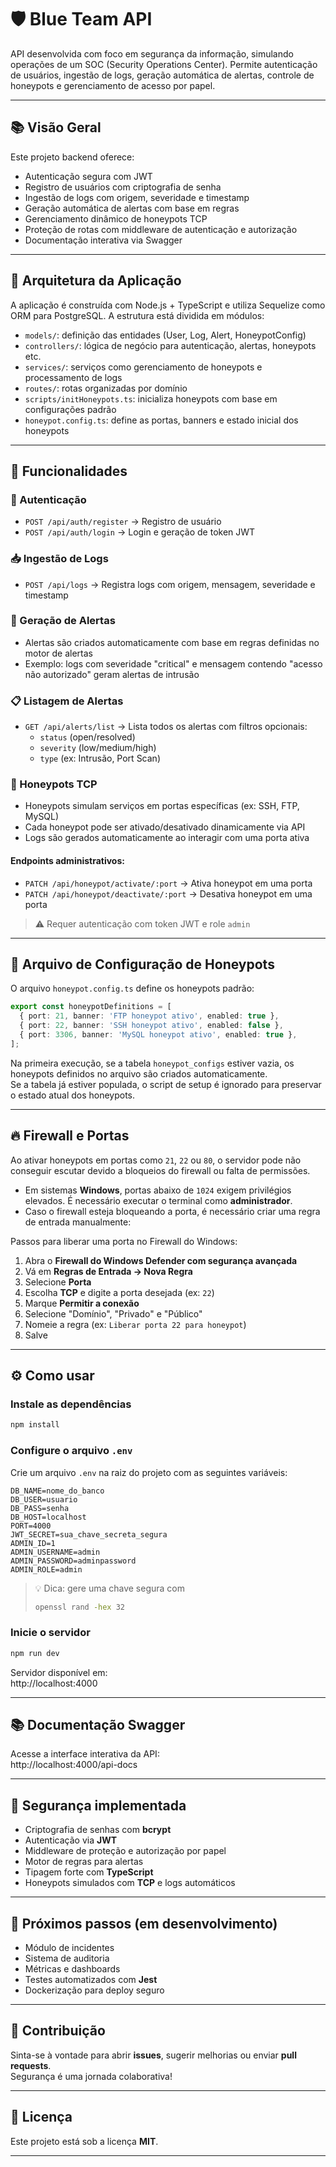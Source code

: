 # 🛡️ Blue Team API

API desenvolvida com foco em segurança da informação, simulando operações de um SOC (Security Operations Center). Permite autenticação de usuários, ingestão de logs, geração automática de alertas, controle de honeypots e gerenciamento de acesso por papel.

---

## 📚 Visão Geral

Este projeto backend oferece:

- Autenticação segura com JWT
- Registro de usuários com criptografia de senha
- Ingestão de logs com origem, severidade e timestamp
- Geração automática de alertas com base em regras
- Gerenciamento dinâmico de honeypots TCP
- Proteção de rotas com middleware de autenticação e autorização
- Documentação interativa via Swagger

---

## 🧠 Arquitetura da Aplicação

A aplicação é construída com Node.js + TypeScript e utiliza Sequelize como ORM para PostgreSQL. A estrutura está dividida em módulos:

- `models/`: definição das entidades (User, Log, Alert, HoneypotConfig)
- `controllers/`: lógica de negócio para autenticação, alertas, honeypots etc.
- `services/`: serviços como gerenciamento de honeypots e processamento de logs
- `routes/`: rotas organizadas por domínio
- `scripts/initHoneypots.ts`: inicializa honeypots com base em configurações padrão
- `honeypot.config.ts`: define as portas, banners e estado inicial dos honeypots

---

## 🚀 Funcionalidades

### 🔐 Autenticação

- `POST /api/auth/register` → Registro de usuário
- `POST /api/auth/login` → Login e geração de token JWT

### 📥 Ingestão de Logs

- `POST /api/logs` → Registra logs com origem, mensagem, severidade e timestamp

### 🚨 Geração de Alertas

- Alertas são criados automaticamente com base em regras definidas no motor de alertas
- Exemplo: logs com severidade "critical" e mensagem contendo "acesso não autorizado" geram alertas de intrusão

### 📋 Listagem de Alertas

- `GET /api/alerts/list` → Lista todos os alertas com filtros opcionais:
  - `status` (open/resolved)
  - `severity` (low/medium/high)
  - `type` (ex: Intrusão, Port Scan)

### 🧪 Honeypots TCP

- Honeypots simulam serviços em portas específicas (ex: SSH, FTP, MySQL)
- Cada honeypot pode ser ativado/desativado dinamicamente via API
- Logs são gerados automaticamente ao interagir com uma porta ativa

#### Endpoints administrativos:

- `PATCH /api/honeypot/activate/:port` → Ativa honeypot em uma porta  
- `PATCH /api/honeypot/deactivate/:port` → Desativa honeypot em uma porta  

> ⚠️ Requer autenticação com token JWT e role `admin`

---

## 🔧 Arquivo de Configuração de Honeypots

O arquivo `honeypot.config.ts` define os honeypots padrão:

```ts
export const honeypotDefinitions = [
  { port: 21, banner: 'FTP honeypot ativo', enabled: true },
  { port: 22, banner: 'SSH honeypot ativo', enabled: false },
  { port: 3306, banner: 'MySQL honeypot ativo', enabled: true },
];
```

Na primeira execução, se a tabela `honeypot_configs` estiver vazia, os honeypots definidos no arquivo são criados automaticamente.  
Se a tabela já estiver populada, o script de setup é ignorado para preservar o estado atual dos honeypots.

---

## 🔥 Firewall e Portas

Ao ativar honeypots em portas como `21`, `22` ou `80`, o servidor pode não conseguir escutar devido a bloqueios do firewall ou falta de permissões.

- Em sistemas **Windows**, portas abaixo de `1024` exigem privilégios elevados. É necessário executar o terminal como **administrador**.  
- Caso o firewall esteja bloqueando a porta, é necessário criar uma regra de entrada manualmente:

Passos para liberar uma porta no Firewall do Windows:
1. Abra o **Firewall do Windows Defender com segurança avançada**  
2. Vá em **Regras de Entrada → Nova Regra**  
3. Selecione **Porta**  
4. Escolha **TCP** e digite a porta desejada (ex: `22`)  
5. Marque **Permitir a conexão**  
6. Selecione "Domínio", "Privado" e "Público"  
7. Nomeie a regra (ex: `Liberar porta 22 para honeypot`)  
8. Salve  

---

## ⚙️ Como usar

### Instale as dependências
```bash
npm install
```

### Configure o arquivo `.env`

Crie um arquivo `.env` na raiz do projeto com as seguintes variáveis:

```env
DB_NAME=nome_do_banco
DB_USER=usuario
DB_PASS=senha
DB_HOST=localhost
PORT=4000
JWT_SECRET=sua_chave_secreta_segura
ADMIN_ID=1
ADMIN_USERNAME=admin
ADMIN_PASSWORD=adminpassword
ADMIN_ROLE=admin
```

> 💡 Dica: gere uma chave segura com  
> ```bash
> openssl rand -hex 32
> ```

### Inicie o servidor
```bash
npm run dev
```

Servidor disponível em:  
http://localhost:4000

---

## 📚 Documentação Swagger

Acesse a interface interativa da API:  
http://localhost:4000/api-docs

---

## 🔐 Segurança implementada

- Criptografia de senhas com **bcrypt**
- Autenticação via **JWT**
- Middleware de proteção e autorização por papel
- Motor de regras para alertas
- Tipagem forte com **TypeScript**
- Honeypots simulados com **TCP** e logs automáticos

---

## 📌 Próximos passos (em desenvolvimento)

- Módulo de incidentes
- Sistema de auditoria
- Métricas e dashboards
- Testes automatizados com **Jest**
- Dockerização para deploy seguro

---

## 🤝 Contribuição

Sinta-se à vontade para abrir **issues**, sugerir melhorias ou enviar **pull requests**.  
Segurança é uma jornada colaborativa!

---

## 📄 Licença

Este projeto está sob a licença **MIT**.

---


